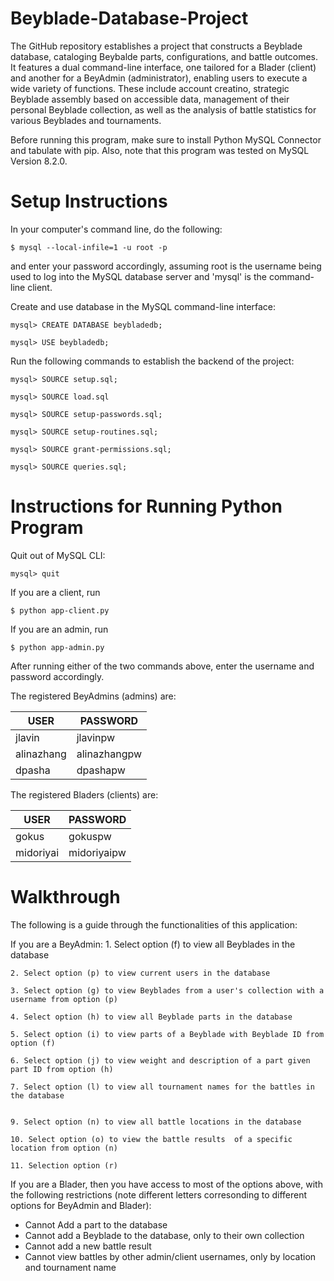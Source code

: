 # Beyblade-Database-Project

The GitHub repository establishes a project that constructs a Beyblade database, cataloging Beybalde parts, configurations, and battle outcomes. It features a dual command-line interface, one tailored for a Blader (client) and another for a BeyAdmin (administrator), enabling users to execute a wide variety of functions. These include account creatino, strategic Beyblade assembly based on accessible data, management of their personal Beyblade collection, as well as the analysis of battle statistics for various Beyblades and tournaments.

Before running this program, make sure to install Python MySQL Connector and tabulate with pip. Also, note that this program was tested on MySQL Version 8.2.0.

# Setup Instructions

In your computer's command line, do the following:

    $ mysql --local-infile=1 -u root -p

and enter your password accordingly, assuming root is the username being used to log into the MySQL database server and 'mysql' is the command-line client.

Create and use database in the MySQL command-line interface:

    mysql> CREATE DATABASE beybladedb;

    mysql> USE beybladedb;

Run the following commands to establish the backend of the project:

    mysql> SOURCE setup.sql;

    mysql> SOURCE load.sql

    mysql> SOURCE setup-passwords.sql;

    mysql> SOURCE setup-routines.sql;

    mysql> SOURCE grant-permissions.sql;

    mysql> SOURCE queries.sql;

# Instructions for Running Python Program

Quit out of MySQL CLI:

    mysql> quit

If you are a client, run

    $ python app-client.py

If you are an admin, run

    $ python app-admin.py

After running either of the two commands above, enter the username and password accordingly.

The registered BeyAdmins (admins) are:

| USER       | PASSWORD      |
|------------|---------------|
| jlavin     | jlavinpw      |
| alinazhang | alinazhangpw  |
| dpasha     | dpashapw      |

The registered Bladers (clients) are:

| USER       | PASSWORD      |
|------------|---------------|
| gokus     | gokuspw        |
| midoriyai | midoriyaipw    |

# Walkthrough

The following is a guide through the functionalities of this application:

If you are a BeyAdmin:
    1. Select option (f) to view all Beyblades in the database

    2. Select option (p) to view current users in the database

    3. Select option (g) to view Beyblades from a user's collection with a username from option (p)

    4. Select option (h) to view all Beyblade parts in the database

    5. Select option (i) to view parts of a Beyblade with Beyblade ID from option (f)

    6. Select option (j) to view weight and description of a part given part ID from option (h)

    7. Select option (l) to view all tournament names for the battles in the database
    
    
    9. Select option (n) to view all battle locations in the database

    10. Select option (o) to view the battle results  of a specific location from option (n)

    11. Selection option (r) 

If you are a Blader, then you have access to most of the options above, with the following restrictions (note different letters 
corresonding to different options for BeyAdmin and Blader):
- Cannot Add a part to the database
- Cannot add a Beyblade to the database, only to their own collection
- Cannot add a new battle result
- Cannot view battles by other admin/client usernames, only by location and tournament name
